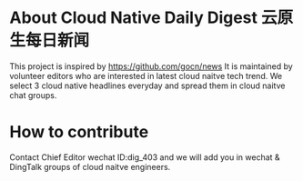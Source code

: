 # About Cloud Native Daily Digest 云原生每日新闻

This project is inspired by https://github.com/gocn/news
It is maintained by volunteer editors who are interested in latest cloud naitve tech trend.
We select 3 cloud native headlines everyday and spread them in cloud naitve chat groups.


# How to contribute
Contact Chief Editor wechat ID:dig_403 and we will add you in wechat & DingTalk groups of cloud naitve engineers.
